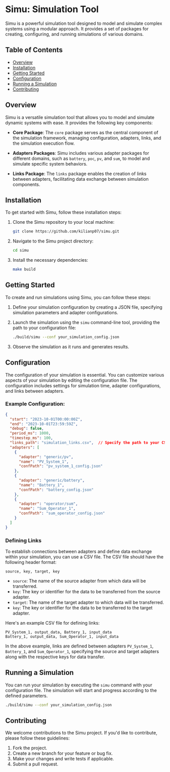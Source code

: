 
# Simu: Simulation Tool

Simu is a powerful simulation tool designed to model and simulate complex systems using a modular approach. It provides a set of packages for creating, configuring, and running simulations of various domains.

## Table of Contents

- [Overview](#overview)
- [Installation](#installation)
- [Getting Started](#getting-started)
- [Configuration](#configuration)
- [Running a Simulation](#running-a-simulation)
- [Contributing](#contributing)
## Overview

Simu is a versatile simulation tool that allows you to model and simulate dynamic systems with ease. It provides the following key components:

- **Core Package**: The `core` package serves as the central component of the simulation framework, managing configuration, adapters, links, and the simulation execution flow.

- **Adapters Packages**: Simu includes various adapter packages for different domains, such as `battery`, `poc`, `pv`, and `sum`, to model and simulate specific system behaviors.

- **Links Package**: The `links` package enables the creation of links between adapters, facilitating data exchange between simulation components.

## Installation

To get started with Simu, follow these installation steps:

1. Clone the Simu repository to your local machine:

   ```bash
   git clone https://github.com/kilianp07/simu.git
   ```

2. Navigate to the Simu project directory:

   ```bash
   cd simu
   ```

3. Install the necessary dependencies:

   ```bash
   make build
   ```

## Getting Started

To create and run simulations using Simu, you can follow these steps:

1. Define your simulation configuration by creating a JSON file, specifying simulation parameters and adapter configurations.

2. Launch the simulation using the `simu` command-line tool, providing the path to your configuration file:

   ```bash
   ./build/simu --conf your_simulation_config.json
   ```

3. Observe the simulation as it runs and generates results.

## Configuration

The configuration of your simulation is essential. You can customize various aspects of your simulation by editing the configuration file. The configuration includes settings for simulation time, adapter configurations, and links between adapters.

### Example Configuration:

```json
{
  "start": "2023-10-01T00:00:00Z",
  "end": "2023-10-01T23:59:59Z",
  "debug": false,
  "period_ms": 1000,
  "timestep_ms": 100,
  "links_path": "simulation_links.csv",  // Specify the path to your CSV file containing links
  "adapters": [
    {
      "adapter": "generic/pv",
      "name": "PV_System_1",
      "confPath": "pv_system_1_config.json"
    },
    {
      "adapter": "generic/battery",
      "name": "Battery_1",
      "confPath": "battery_config.json"
    },
    {
      "adapter": "operator/sum",
      "name": "Sum_Operator_1",
      "confPath": "sum_operator_config.json"
    }
  ]
}
```

### Defining Links

To establish connections between adapters and define data exchange within your simulation, you can use a CSV file. The CSV file should have the following header format:

```
source, key, target, key
```

- `source`: The name of the source adapter from which data will be transferred.
- `key`: The key or identifier for the data to be transferred from the source adapter.
- `target`: The name of the target adapter to which data will be transferred.
- `key`: The key or identifier for the data to be transferred to the target adapter.

Here's an example CSV file for defining links:

```
PV_System_1, output_data, Battery_1, input_data
Battery_1, output_data, Sum_Operator_1, input_data
```

In the above example, links are defined between adapters `PV_System_1`, `Battery_1`, and `Sum_Operator_1`, specifying the source and target adapters along with the respective keys for data transfer.

## Running a Simulation

You can run your simulation by executing the `simu` command with your configuration file. The simulation will start and progress according to the defined parameters.

```bash
./build/simu --conf your_simulation_config.json
```



## Contributing

We welcome contributions to the Simu project. If you'd like to contribute, please follow these guidelines:

1. Fork the project.
2. Create a new branch for your feature or bug fix.
3. Make your changes and write tests if applicable.
4. Submit a pull request.
